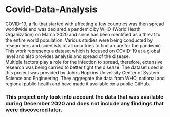 # Covid-Data-Analysis

COVID-19, a flu that started with affecting a few countries was then spread worldwide and was 
declared a pandemic by WHO (World Heath Organization) on March 2020 and since has been 
identified as a threat to the entire world population. Various studies were being conducted by 
researchers and scientists of all countries to find a cure for the pandemic. This work represents a 
dataset which is focused on COVID-19 at a global level and also provides analysis and spread of 
the disease. <br />
Multiple factors play a role for the infection to spread, therefore, extensive research was 
being carried to better fight the disease. The dataset used in this project was provided by Johns 
Hopkins University Center of System Science and Engineering. They aggregate the data from 
WHO, national and regional public health and have made it available on a public GitHub.<br />

### This project only took into account the data that was available during December 2020 and does not include any findings that were discovered later. 
